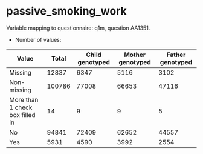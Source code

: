# passive_smoking_work
Variable mapping to questionnaire: q1m, question AA1351.
- Number of values:

| Value | Total | Child genotyped | Mother genotyped | Father genotyped |
| ----- | ----- | --------------- | ---------------- | ---------------- |
| Missing | 12837 | 6347 | 5116 | 3102 |
| Non-missing | 100786 | 77008 | 66653 | 47116 |
| More than 1 check box filled in | 14 | 9 | 9 |5 |
| No | 94841 | 72409 | 62652 |44557 |
| Yes | 5931 | 4590 | 3992 |2554 |



